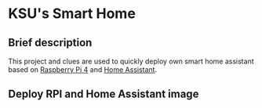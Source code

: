 # KSU's Smart Home


## Brief description
This project and clues are used to quickly deploy own smart home assistant based on
[Raspberry Pi 4](https://www.raspberrypi.com/products/raspberry-pi-4-model-b/) and [Home Assistant](https://www.home-assistant.io/).


## Deploy RPI and Home Assistant image
